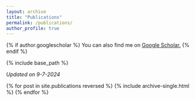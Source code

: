```yaml
---
layout: archive
title: "Publications"
permalink: /publications/
author_profile: true
---
```


{% if author.googlescholar %}
  You can also find me on <u><a href="{{author.googlescholar}}">Google Scholar</a>.</u>
{% endif %}

{% include base_path %}

<p><i> Updated on 9-7-2024</i></p>

{% for post in site.publications reversed %}
  {% include archive-single.html %}
{% endfor %}
